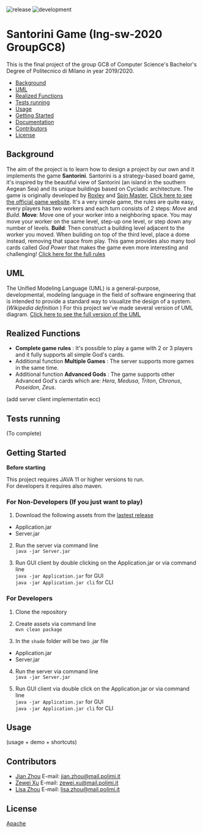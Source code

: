 ![release](https://github.com/zhou0998/ing-sw-2020-Zhou-Zhou-Xu/workflows/release/badge.svg) ![development](https://github.com/zhou0998/ing-sw-2020-Zhou-Zhou-Xu/workflows/development/badge.svg)

# Santorini Game (Ing-sw-2020 GroupGC8)

This is the final project of the group GC8 of Computer Science's Bachelor's Degree of Politecnico di Milano in year 2019/2020.

- [Background](#Background)
- [UML](#UML)
- [Realized Functions](#Realized-functions)
- [Tests running](#Tests-running)
- [Usage](#Usage)
- [Getting Started](#Getting-Started)
- [Documentation](https://zhou0998.github.io/ing-sw-2020-Zhou-Zhou-Xu/)
- [Contributors](#Contributors)
- [License](#License)

## Background

The aim of the project is to learn how to design a project by our own and it implements the game **Santorini**.
Santorini is a strategy-based board game, it's inspired by the beautiful view of Santorini (an island in the southern Aegean Sea) and its unique buildings based on Cycladic architecture.
The game is originally developed by [Roxley](https://roxley.com/) and [Spin Master](http://www.spinmaster.com/), [Click here to see the official game website](https://roxley.com/products/santorini?currency=EUR).
It's a very simple game, the rules are quite easy, every players has two workers and each turn consists of 2 steps: *Move* and *Build*.
**Move**: Move one of your worker into a neighboring space. You may move your worker on the same level, step-up one level, or step down any number of levels.
**Build**: Then construct a building level adjacent to the worker you moved. When building on top of the third level, place a dome instead, removing that space from play.
This game provides also many tool cards called *God Power* that makes the game even more interesting and challenging!
  [Click here for the full rules](/example/santoriniRules.md)


## UML

The Unified Modeling Language (UML) is a general-purpose, developmental, modeling language in the field of software engineering that is intended to provide a standard way to visualize the design of a system. (*Wikipedia definition* )
For this project we've made several version of UML diagram.
  [Click here to see the full version of the UML](/UML)

## Realized Functions
  - **Complete game rules** : It's possible to play a game with 2 or 3 players and it fully supports all simple God's cards.
  - Additional function **Multiple Games** : The server supports more games in the same time.
  - Additional function **Advanced Gods** : The game supports other Advanced God's cards which are: *Hera*, *Medusa*, *Triton*, *Chronus*, *Poseidon*, *Zeus*.

(add server client implementatin ecc)

## Tests running

(To complete)

## Getting Started

**Before starting**

This project requires JAVA 11 or higher versions to run.  
For developers it requires also maven.


### For Non-Developers (If you just want to play)

1. Download the following assets from the [lastest release](https://github.com/zhou0998/ing-sw-2020-Zhou-Zhou-Xu/releases)

 - Application.jar
 - Server.jar

2. Run the server via command line  
   `java -jar Server.jar`

3. Run GUI client by double clicking on the Application.jar or via command line  
   `java -jar Application.jar` for GUI  
   `java -jar Application.jar cli` for CLI


### For Developers

1. Clone the repository  

2. Create assets via command line  
   `mvn clean package`

3. In the `shade` folder will be two .jar file

- Application.jar
- Server.jar

4. Run the server via command line  
   `java -jar Server.jar`

5. Run GUI client via double click on the Application.jar or via command line  
   `java -jar Application.jar` for GUI  
   `java -jar Application.jar cli` for CLI



## Usage




(usage + demo + shortcuts)

## Contributors

  - [Jian Zhou](https://github.com/zhou0998 "Jian's GitHub profile")
    E-mail: jian.zhou@mail.polimi.it
  - [Zewei Xu](https://github.com/xuzewei28 "Zewei's GitHub profile")
    E-mail: zewei.xu@mail.polimi.it
  - [Lisa Zhou](https://github.com/LilySana "Lisa's GitHub profile")
    E-mail: lisa.zhou@mail.polimi.it



## License

[Apache](/LICENSE)
